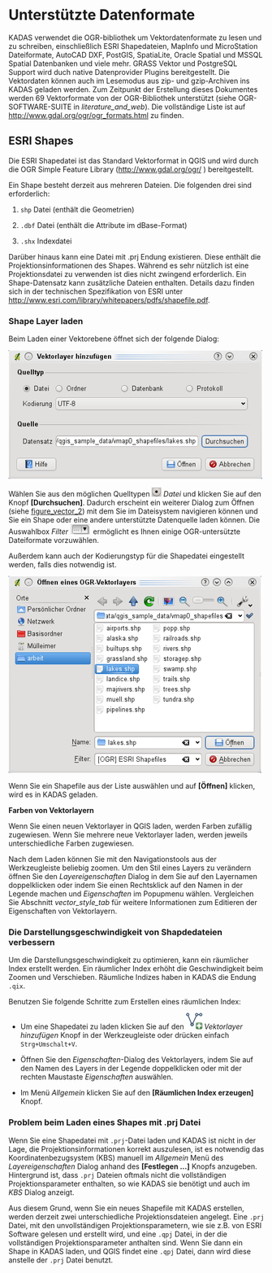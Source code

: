 # Unterstützte Datenformate <a name="#supported-data-formats"></a>

KADAS verwendet die OGR-bibliothek um Vektordatenformate zu lesen und zu schreiben, einschließlich ESRI Shapedateien, MapInfo und MicroStation Dateiformate, AutoCAD DXF, PostGIS, SpatiaLite, Oracle Spatial und MSSQL Spatial Datenbanken und viele mehr. GRASS Vektor und PostgreSQL Support wird duch native Datenprovider Plugins bereitgestellt. Die Vektordaten können auch im Lesemodus aus zip- und gzip-Archiven ins KADAS geladen werden. Zum Zeitpunkt der Erstellung dieses Dokumentes werden 69 Vektorformate von der OGR-Bibliothek unterstützt (siehe OGR-SOFTWARE-SUITE in *literature\_and\_web*). Die vollständige Liste ist auf <a href="http://www.gdal.org/ogr/ogr_formats.html">http://www.gdal.org/ogr/ogr_formats.html</a> zu finden.


## ESRI Shapes <a name="#esri-shapefiles"></a>

Die ESRI Shapedatei ist das Standard Vektorformat in QGIS und wird durch die <span id="index-5"></span>OGR Simple Feature Library (<a href="http://www.gdal.org/ogr/">http://www.gdal.org/ogr/</a> ) bereitgestellt.

Ein Shape besteht derzeit aus mehreren Dateien. Die folgenden drei sind erforderlich:

1.  `shp` Datei (enthält die Geometrien)

2.  `.dbf` Datei (enthält die Attribute im dBase-Format)

3.  `.shx` Indexdatei

Darüber hinaus kann eine Datei mit .prj Endung existieren. Diese enthält die Projektionsinformationen des Shapes. Während es sehr nützlich ist eine Projektionsdatei zu verwenden ist dies nicht zwingend erforderlich. Ein Shape-Datensatz kann zusätzliche Dateien enthalten. Details dazu finden sich in der technischen Spezifikation von ESRI unter <a href="http://www.esri.com/library/whitepapers/pdfs/shapefile.pdf">http://www.esri.com/library/whitepapers/pdfs/shapefile.pdf</a>.


### Shape Layer laden <a name="#loading-a-shapefile"></a>

Beim Laden einer Vektorebene öffnet sich der folgende Dialog:

![](../../images/addvectorlayerdialog.png)

Wählen Sie aus den möglichen Quelltypen ![radiobuttonon](../../images/radiobuttonon.png) *Datei* und klicken Sie auf den Knopf **\[Durchsuchen\]**. Dadurch erscheint ein weiterer Dialog zum Öffnen (siehe <a href="#figure-vector-2">figure_vector_2</a>) mit dem Sie im Dateisystem navigieren können und Sie ein Shape oder eine andere unterstützte Datenquelle laden können. Die Auswahlbox *Filter* <img src="../../images/selectstring.png" /> ermöglicht es Ihnen einige OGR-untersützte Dateiformate vorzuwählen.

Außerdem kann auch der Kodierungstyp für die Shapedatei eingestellt werden, falls dies notwendig ist.

![](../../images/shapefileopendialog.png)

Wenn Sie ein Shapefile aus der Liste auswählen und auf **\[Öffnen\]** klicken, wird es in KADAS geladen.

**Farben von Vektorlayern**

Wenn Sie einen neuen Vektorlayer in QGIS laden, werden Farben zufällig zugewiesen. Wenn Sie mehrere neue Vektorlayer laden, werden jeweils unterschiedliche Farben zugewiesen.

Nach dem Laden können Sie mit den Navigationstools aus der Werkzeugleiste beliebig zoomen. Um den Stil eines Layers zu verändern öffnen Sie den *Layereigenschaften* Dialog in dem Sie auf den Layernamen doppelklicken oder indem Sie einen Rechtsklick auf den Namen in der Legende machen und *Eigenschaften* im Popupmenu wählen. Vergleichen Sie Abschnitt *vector\_style\_tab* für weitere Informationen zum Editieren der Eigenschaften von Vektorlayern.

### Die Darstellungsgeschwindigkeit von Shapdedateien verbessern <a name="#improving-performance-for-shapefiles"></a>

Um die Darstellungsgeschwindigkeit zu optimieren, kann ein räumlicher Index erstellt werden. Ein räumlicher Index erhöht die Geschwindigkeit beim Zoomen und Verschieben. Räumliche Indizes haben in KADAS die Endung `.qix`.

Benutzen Sie folgende Schritte zum Erstellen eines räumlichen Index:

-   Um eine Shapedatei zu laden klicken Sie auf den <img src="../../images/mActionAddOgrLayer.png" /> *Vektorlayer hinzufügen* Knopf in der Werkzeugleiste oder drücken einfach `Strg+Umschalt+V`.

-   Öffnen Sie den *Eigenschaften*-Dialog des Vektorlayers, indem Sie auf den Namen des Layers in der Legende doppelklicken oder mit der rechten Maustaste *Eigenschaften* auswählen.

-   Im Menü *Allgemein* klicken Sie auf den **\[Räumlichen Index erzeugen\]** Knopf.

### Problem beim Laden eines Shapes mit .prj Datei <a name="#problem-loading-a-shape-prj-file"></a>

Wenn Sie eine Shapedatei mit `.prj`-Datei laden und KADAS ist nicht in der Lage, die Projektionsinformationen korrekt auszulesen, ist es notwendig das Koordinatenbezugsystem (KBS) manuell im *Allgemein* Menü des *Layereigenschaften* Dialog anhand des **\[Festlegen ...\]** Knopfs anzugeben. Hintergrund ist, dass `.prj` Dateien oftmals nicht die vollständigen Projektionsparameter enthalten, so wie KADAS sie benötigt und auch im *KBS* Dialog anzeigt.

Aus diesem Grund, wenn Sie ein neues Shapefile mit KADAS erstellen, werden derzeit zwei unterschiedliche Projektionsdateien angelegt. Eine `.prj` Datei, mit den unvollständigen Projektionsparametern, wie sie z.B. von ESRI Software gelesen und erstellt wird, und eine `.qpj` Datei, in der die vollständigen Projektionsparameter anthalten sind. Wenn Sie dann ein Shape in KADAS laden, und QGIS findet eine `.qpj` Datei, dann wird diese anstelle der `.prj` Datei benutzt.
